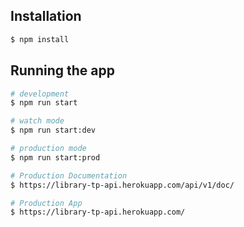 ## Installation

```bash
$ npm install
```

## Running the app

```bash
# development
$ npm run start

# watch mode
$ npm run start:dev

# production mode
$ npm run start:prod

# Production Documentation
$ https://library-tp-api.herokuapp.com/api/v1/doc/

# Production App
$ https://library-tp-api.herokuapp.com/
```
